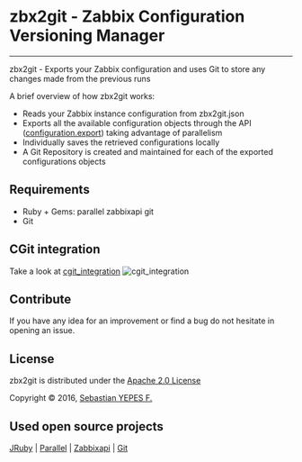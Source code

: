 zbx2git - Zabbix Configuration Versioning Manager
================
---
zbx2git - Exports your Zabbix configuration and uses Git to store any changes made from the previous runs

A brief overview of how zbx2git works:

  - Reads your Zabbix instance configuration from zbx2git.json
  - Exports all the available configuration objects through the API ([configuration.export](https://www.zabbix.com/documentation/3.2/manual/api/reference/configuration/export)) taking advantage of parallelism
  - Individually saves the retrieved configurations locally
  - A Git Repository is created and maintained for each of the exported configurations objects

## Requirements
- Ruby + Gems: parallel zabbixapi git
- Git

## CGit integration
Take a look at [cgit_integration](https://github.com/syepes/zbx2git/blob/master/docs/cgit_integration.md)
![cgit_integration](https://raw.githubusercontent.com/syepes/zbx2git/master/docs/images/cgit_example.png)

## Contribute
If you have any idea for an improvement or find a bug do not hesitate in opening an issue.

## License
zbx2git is distributed under the [Apache 2.0 License](http://www.apache.org/licenses/LICENSE-2.0)

Copyright &copy; 2016, [Sebastian YEPES F.](mailto:syepes@gmail.com)

## Used open source projects
[JRuby](http://jruby.org) |
[Parallel](https://github.com/grosser/parallel) |
[Zabbixapi](https://github.com/express42/zabbixapi) |
[Git](https://git-scm.com/)

